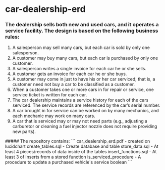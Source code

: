 # car-dealership-erd
### The dealership sells both new and used cars, and it operates a service facility. The design is based on the following business rules:
<ol>
    <li>A salesperson may sell many cars, but each car is sold by only one salesperson.</li>
    <li>A customer may buy many cars, but each car is purchased by only one customer.</li>
    <li>A salesperson writes a single invoice for each car he or she sells.</li>
    <li>A customer gets an invoice for each car he or she buys.</li>
    <li>A customer may come in just to have his or her car serviced; that is, a customer need not buy a car to be classified as a customer.</li>
    <li>When a customer takes one or more cars in for repair or service, one service ticket is written for each car.</li>
    <li>The car dealership maintains a service history for each of the cars serviced. The service records are referenced by the car’s serial number.</li>
    <li>A car brought in for service can be worked on by many mechanics, and each mechanic may work on many cars.</li>
    <li>A car that is serviced may or may not need parts (e.g., adjusting a carburetor or cleaning a fuel injector nozzle does not require providing new parts).</li>
</ol>
##### The repository contains:
```
car_dealership_erd.pdf - created on lucidchart
create_tables.sql - Create database and table
store_data.sql - At least 4 pieces/records of data inside of the tables
insert_functions.sql - At least 3 of inserts from a stored function
is_serviced_procedure - A procedure to update a purchased vehicle's service boolean
```